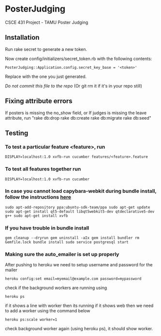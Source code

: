 # PosterJudging
CSCE 431 Project - TAMU Poster Judging

## Installation

Run rake secret to generate a new token.

Now create config/initializers/secret_token.rb with the following contents:

`PosterJudging::Application.config.secret_key_base = '<token>'`

Replace with the one you just generated.

*Do not commit this file to the repo* (Or git rm it if it's in your repo still)

## Fixing attribute errors
If posters is missing the no_show field, or
If judges is missing the leave attribute, run "rake db:drop rake db:create rake db:migrate rake db:seed"

## Testing
### To test a particular feature \<feature\>, run
`DISPLAY=localhost:1.0 xvfb-run cucumber features/<feature>.feature`

### To test all features together run
`DISPLAY=localhost:1.0 xvfb-run cucumber`

### In case you cannot load capybara-webkit during bundle install, follow the instructions [here](https://www.stefanwienert.de/blog/2015/07/24/how-to-install-capybara-webkit-for-ubuntu-12-dot-04/)

`sudo apt-add-repository ppa:ubuntu-sdk-team/ppa
sudo apt-get update
sudo apt-get install qt5-default libqt5webkit5-dev qtdeclarative5-dev g++
sudo apt-get install xvfb`


### If you have trouble in bundle install

`gem cleanup --dryrun
gem uninstall -aIx
gem install bundler
rm Gemfile.lock
bundle install
sudo service postgresql start`


### Making sure the auto_emailer is set up properly

After pushing to heroku we need to setup username and password for the mailer

`heroku config:set email=myemail@example.com password=mypassword`

check if the background workers are running using 

`heroku ps`

if it shows a line with worker then its running if it shows web then we need to add a worker using the command below

`heroku ps:scale worker=1`

check background worker again (using heroku ps), it should show worker.